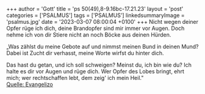 +++
author = 'Gott'
title = 'ps 50(49),8-9.16bc-17.21.23'
layout = 'post'
categories = ['PSALMUS']
tags = ['PSALMUS']
linkedsummaryImage = 'psalmus.jpg'
date = '2023-03-07 08:00:04 +0100'
+++
Nicht wegen deiner Opfer rüge ich dich,
deine Brandopfer sind mir immer vor Augen.
Doch nehme ich von dir Stiere nicht an
noch Böcke aus deinen Hürden.

„Was zählst du meine Gebote auf
und nimmst meinen Bund in deinen Mund?
Dabei ist Zucht dir verhasst,
meine Worte wirfst du hinter dich.<!--more-->

Das hast du getan, und ich soll schweigen?
Meinst du, ich bin wie du?
Ich halte es dir vor Augen und rüge dich.
Wer Opfer des Lobes bringt, ehrt mich;
wer rechtschaffen lebt, dem zeig' ich mein Heil."<br> [Quelle: Evangelizo](https://evangeliumtagfuertag.org/DE/gospel)